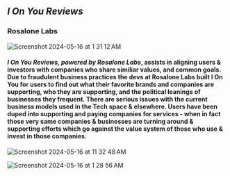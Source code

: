 ## *I On You Reviews*
### **Rosalone Labs**
![Screenshot 2024-05-16 at 1 31 12 AM](https://github.com/christopher-cialone/i-on-you-start/assets/100526808/26bbf9f3-5743-46fd-a9a8-cc43f5c0474e)
#### *I On You Reviews, powered by Rosalone Labs*, assists in aligning users & investors with companies who share similiar values, and common goals. Due to fraudulent business practices the devs at Rosalone Labs built I On You for users to find out what their favorite brands and companies are supporting, who they are supporting, and the political leanings of businesses they frequent. There are serious issues with the current business models used in the Tech space & elsewhere. Users have been duped into supporting and paying companies for services - when in fact those very same companies & businesses are turning around & supporting efforts which go against the value system of those who use & invest in those companies. 

![Screenshot 2024-05-16 at 11 32 48 AM](https://github.com/christopher-cialone/i-on-you-start/assets/100526808/59e4975e-a039-4a58-b099-93103613b71e)

![Screenshot 2024-05-16 at 1 28 56 AM](https://github.com/christopher-cialone/i-on-you-start/assets/100526808/545d0eab-35b1-48ba-a924-364b4c6b7357)
